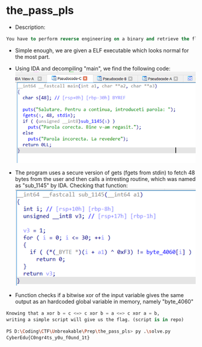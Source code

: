 # the_pass_pls

* Description:
~~~sql
You have to perform reverse engineering on a binary and retrieve the flag.
~~~

* Simple enough, we are given a ELF executable which looks normal for the most part.

* Using IDA and decompiling "main", we find the following code:
![not found](p1.png "main")

* The program uses a secure version of gets (fgets from stdin) to fetch 48 bytes from the user and then calls a intresting routine, which was named as "sub_1145" by IDA. Checking that function:
![not found](p2.png "sub_1145")

* Function checks if a bitwise xor of the input variable gives the same output as an hardcoded global variable in memory, namely "byte_4060"
 
~~~python
Knowing that a xor b = c <=> c xor b = a <=> c xor a = b,
writing a simple script will give us the flag. (script is in repo)
~~~

~~~bash
PS D:\Coding\CTF\Unbreakable\Prep\the_pass_pls> py .\solve.py
CyberEdu{C0ngr4ts_y0u_f0und_1t}
~~~